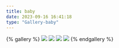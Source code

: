 ```yaml
---
title: baby
date: 2023-09-16 16:41:18
type: "Gallery-baby"
---
```


{% gallery %}
![](https://files.guzlife.top/hexo/baby/1.jpg)
![](https://files.guzlife.top/hexo/baby/2.jpg)
![](https://files.guzlife.top/hexo/baby/3.jpg)
![](https://files.guzlife.top/hexo/baby/4.jpg)
{% endgallery %}
